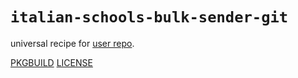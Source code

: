 # `italian-schools-bulk-sender-git`

universal recipe for [user repo](../themartiancompany/ur).

[PKGBUILD](PKGBUILD)
[LICENSE](COPYING)
